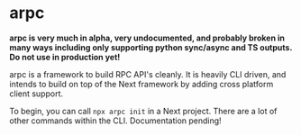 # arpc
**arpc is very much in alpha, very undocumented, and probably broken in many ways including only supporting python sync/async and TS outputs. Do not use in production yet!**

arpc is a framework to build RPC API's cleanly. It is heavily CLI driven, and intends to build on top of the Next framework by adding cross platform client support.

To begin, you can call `npx arpc init` in a Next project. There are a lot of other commands within the CLI. Documentation pending!
